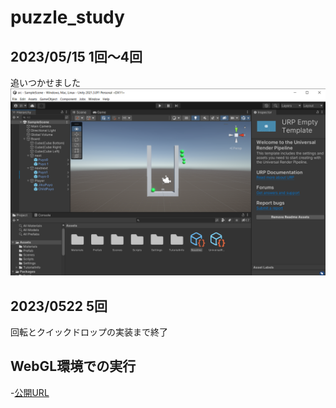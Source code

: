 # puzzle_study


## 2023/05/15 1回～4回
 追いつかせました
 ![画面](images/20230515.png)

 ## 2023/0522 5回
 回転とクイックドロップの実装まで終了



## WebGL環境での実行
-[公開URL](https://acerola1021.github.io/puzzle_study/WebGL/WebGL/)